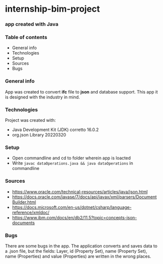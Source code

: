 # internship-bim-project
### app created with Java

### Table of contents
* General info
* Technologies
* Setup
* Sources
* Bugs

### General info
App was created to convert <b>ifc</b> file to <b>json</b> 
and database support. This app it is designed with
the industry in mind. 

### Technologies
Project was created with: 

* Java Development Kit (JDK) corretto 16.0.2
* org.json Library 20220320

### Setup
* Open commandline and cd to folder wherein app is loacted
* Write `javac dataOperations.java && java dataOperations` in commandline

### Sources
* https://www.oracle.com/technical-resources/articles/java/json.html
* https://docs.oracle.com/javase/7/docs/api/javax/xml/parsers/DocumentBuilder.html
* https://docs.microsoft.com/en-us/dotnet/csharp/language-reference/xmldoc/
* https://www.ibm.com/docs/en/db2/11.5?topic=concepts-json-documents

### Bugs
There are some bugs in the app. 
The application converts and saves data to a .json file, 
but the fields: Layer, id (Property Set), name (Property Set), 
name (Properties) and value (Properties) are written in the 
wrong places.